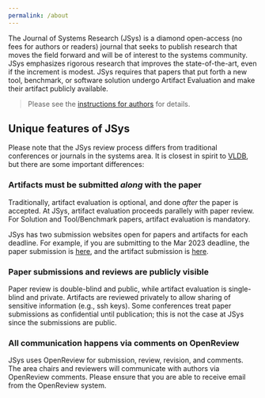 ```yaml
---
permalink: /about
---
```


<!-- No need for that page -> link to the first child page instead -->


The Journal of Systems Research (JSys) is a diamond open-access (no fees for authors or readers) journal that seeks to publish research that moves the field forward and will be of interest to the systems community. JSys emphasizes rigorous research that improves the state-of-the-art, even if the increment is modest. JSys requires that papers that put forth a new tool, benchmark, or software solution undergo Artifact Evaluation and make their artifact publicly available.

> Please see the [instructions for authors](https://www.jsys.org/instructions) for details.


## Unique features of JSys

Please note that the JSys review process differs from traditional conferences or journals in the systems area. It is closest in spirit to [VLDB](https://www.vldb.org/), but there are some important differences:

### Artifacts must be submitted *along* with the paper

Traditionally, artifact evaluation is optional, and done *after* the paper is accepted. 
At JSys, artifact evaluation proceeds parallely with paper review. 
For Solution and Tool/Benchmark papers, artifact evaluation is mandatory. 

JSys has two submission websites open for papers and artifacts for each deadline. For example, if you are submitting to the Mar 2023 deadline, the paper submission is [here](https://openreview.net/group?id=JSYS/2023/March_Papers), and the artifact submission is [here](https://openreview.net/group?id=JSYS/2023/March_Artifacts). 

### Paper submissions and reviews are publicly visible

Paper review is double-blind and public, while artifact evaluation is single-blind and private.
Artifacts are reviewed privately to allow sharing of sensitive information (e.g., ssh keys).
Some conferences treat paper submissions as confidential until publication; this is not the case at JSys since the submissions are public. 

### All communication happens via comments on OpenReview

JSys uses OpenReview for submission, review, revision, and comments. 
The area chairs and reviewers will communicate with authors via OpenReview comments.
Please ensure that you are able to receive email from the OpenReview system. 